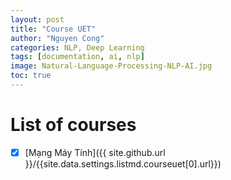 ```yaml
---
layout: post
title: "Course UET"
author: "Nguyen Cong"
categories: NLP, Deep Learning
tags: [documentation, ai, nlp]
image: Natural-Language-Processing-NLP-AI.jpg
toc: true
---
```


# List of courses

- [x] [Mạng Máy Tính]({{ site.github.url }}/{{site.data.settings.listmd.courseuet[0].url}})
